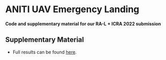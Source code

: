 # ANITI UAV Emergency Landing
#### Code and supplementary material for our RA-L + ICRA 2022 submission

## Supplementary Material
* Full results can be found [here](https://github.com/jorisguerin/ANITI_UavEmergencyLanding/blob/main/Supplementary/full_results.csv).